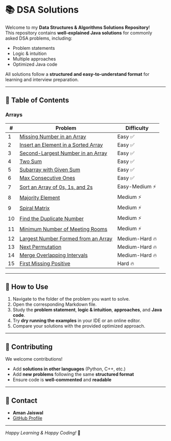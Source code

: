 # 📚 DSA Solutions

Welcome to my **Data Structures & Algorithms Solutions Repository**!  
This repository contains **well-explained Java solutions** for commonly asked DSA problems, including:

- Problem statements
- Logic & intuition
- Multiple approaches
- Optimized Java code

All solutions follow a **structured and easy-to-understand format** for learning and interview preparation.

---

## 🔹 Table of Contents

### Arrays

| #  | Problem                                                                           | Difficulty     |
|----|-----------------------------------------------------------------------------------|----------------|
| 1  | [Missing Number in an Array](questions/arrays/missing_number.md)                  | Easy ✅         |
| 2  | [Insert an Element in a Sorted Array](questions/arrays/insert_in_sorted_array.md) | Easy ✅         |
| 3  | [Second-Largest Number in an Array](questions/arrays/second_largest.md)           | Easy ✅         |
| 4  | [Two Sum](questions/arrays/two_sum.md)                                            | Easy ✅         |
| 5  | [Subarray with Given Sum](questions/arrays/subarray_sum.md)                       | Easy ✅         |
| 6  | [Max Consecutive Ones](questions/arrays/max_consecutive_ones.md)                  | Easy ✅         |
| 7  | [Sort an Array of 0s, 1s, and 2s](questions/arrays/sort012.md)                    | Easy-Medium ⚡  |
| 8  | [Majority Element](questions/arrays/majority_element.md)                          | Medium ⚡       |
| 9  | [Spiral Matrix](questions/arrays/spiral_matrix.md)                                | Medium ⚡       |
| 10 | [Find the Duplicate Number](questions/arrays/duplicate_number.md)                 | Medium ⚡       |
| 11 | [Minimum Number of Meeting Rooms](questions/arrays/number_of_meeting_rooms.md)    | Medium ⚡       |
| 12 | [Largest Number Formed from an Array](questions/arrays/largest_number.md)         | Medium-Hard 🔥 |
| 13 | [Next Permutation](questions/arrays/next_permutation.md)                          | Medium-Hard 🔥 |
| 14 | [Merge Overlapping Intervals](questions/arrays/merge_intervals.md)                | Medium-Hard 🔥 |
| 15 | [First Missing Positive](questions/arrays/missing_positive.md)                    | Hard 🔥        |

---

## 🔹 How to Use
1. Navigate to the folder of the problem you want to solve.
2. Open the corresponding Markdown file.
3. Study the **problem statement**, **logic & intuition**, **approaches**, and **Java code**.
4. Try **dry running the examples** in your IDE or an online editor.
5. Compare your solutions with the provided optimized approach.

---

## 🔹 Contributing
We welcome contributions!

- Add **solutions in other languages** (Python, C++, etc.)
- Add **new problems** following the same **structured format**
- Ensure code is **well-commented** and **readable**

---

## 🔹 Contact
- **Aman Jaiswal**
- [GitHub Profile](https://github.com/amanjaiswal30)

---

*Happy Learning & Happy Coding!* 🚀
